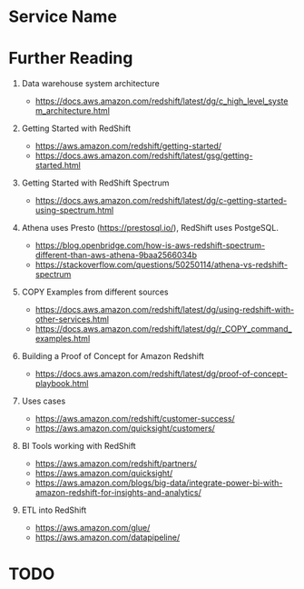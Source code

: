 # Service Name

# Further Reading

1. Data warehouse system architecture
    - https://docs.aws.amazon.com/redshift/latest/dg/c_high_level_system_architecture.html

1. Getting Started with RedShift
    - https://aws.amazon.com/redshift/getting-started/
    - https://docs.aws.amazon.com/redshift/latest/gsg/getting-started.html

1. Getting Started with RedShift Spectrum
    - https://docs.aws.amazon.com/redshift/latest/dg/c-getting-started-using-spectrum.html

1. Athena uses Presto (https://prestosql.io/), RedShift uses PostgeSQL.
    - https://blog.openbridge.com/how-is-aws-redshift-spectrum-different-than-aws-athena-9baa2566034b
    - https://stackoverflow.com/questions/50250114/athena-vs-redshift-spectrum

1. COPY Examples from different sources
    - https://docs.aws.amazon.com/redshift/latest/dg/using-redshift-with-other-services.html
    - https://docs.aws.amazon.com/redshift/latest/dg/r_COPY_command_examples.html

1. Building a Proof of Concept for Amazon Redshift
    - https://docs.aws.amazon.com/redshift/latest/dg/proof-of-concept-playbook.html

1. Uses cases
    - https://aws.amazon.com/redshift/customer-success/
    - https://aws.amazon.com/quicksight/customers/

1. BI Tools working with RedShift
    - https://aws.amazon.com/redshift/partners/
    - https://aws.amazon.com/quicksight/
    - https://aws.amazon.com/blogs/big-data/integrate-power-bi-with-amazon-redshift-for-insights-and-analytics/

1. ETL into RedShift
    - https://aws.amazon.com/glue/
    - https://aws.amazon.com/datapipeline/

# TODO